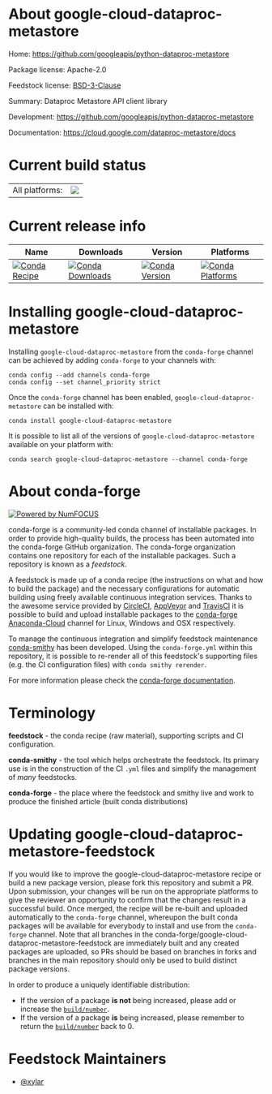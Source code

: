 About google-cloud-dataproc-metastore
=====================================

Home: https://github.com/googleapis/python-dataproc-metastore

Package license: Apache-2.0

Feedstock license: [BSD-3-Clause](https://github.com/conda-forge/google-cloud-dataproc-metastore-feedstock/blob/main/LICENSE.txt)

Summary: Dataproc Metastore API client library

Development: https://github.com/googleapis/python-dataproc-metastore

Documentation: https://cloud.google.com/dataproc-metastore/docs

Current build status
====================


<table><tr><td>All platforms:</td>
    <td>
      <a href="https://dev.azure.com/conda-forge/feedstock-builds/_build/latest?definitionId=14800&branchName=main">
        <img src="https://dev.azure.com/conda-forge/feedstock-builds/_apis/build/status/google-cloud-dataproc-metastore-feedstock?branchName=main">
      </a>
    </td>
  </tr>
</table>

Current release info
====================

| Name | Downloads | Version | Platforms |
| --- | --- | --- | --- |
| [![Conda Recipe](https://img.shields.io/badge/recipe-google--cloud--dataproc--metastore-green.svg)](https://anaconda.org/conda-forge/google-cloud-dataproc-metastore) | [![Conda Downloads](https://img.shields.io/conda/dn/conda-forge/google-cloud-dataproc-metastore.svg)](https://anaconda.org/conda-forge/google-cloud-dataproc-metastore) | [![Conda Version](https://img.shields.io/conda/vn/conda-forge/google-cloud-dataproc-metastore.svg)](https://anaconda.org/conda-forge/google-cloud-dataproc-metastore) | [![Conda Platforms](https://img.shields.io/conda/pn/conda-forge/google-cloud-dataproc-metastore.svg)](https://anaconda.org/conda-forge/google-cloud-dataproc-metastore) |

Installing google-cloud-dataproc-metastore
==========================================

Installing `google-cloud-dataproc-metastore` from the `conda-forge` channel can be achieved by adding `conda-forge` to your channels with:

```
conda config --add channels conda-forge
conda config --set channel_priority strict
```

Once the `conda-forge` channel has been enabled, `google-cloud-dataproc-metastore` can be installed with:

```
conda install google-cloud-dataproc-metastore
```

It is possible to list all of the versions of `google-cloud-dataproc-metastore` available on your platform with:

```
conda search google-cloud-dataproc-metastore --channel conda-forge
```


About conda-forge
=================

[![Powered by
NumFOCUS](https://img.shields.io/badge/powered%20by-NumFOCUS-orange.svg?style=flat&colorA=E1523D&colorB=007D8A)](https://numfocus.org)

conda-forge is a community-led conda channel of installable packages.
In order to provide high-quality builds, the process has been automated into the
conda-forge GitHub organization. The conda-forge organization contains one repository
for each of the installable packages. Such a repository is known as a *feedstock*.

A feedstock is made up of a conda recipe (the instructions on what and how to build
the package) and the necessary configurations for automatic building using freely
available continuous integration services. Thanks to the awesome service provided by
[CircleCI](https://circleci.com/), [AppVeyor](https://www.appveyor.com/)
and [TravisCI](https://travis-ci.com/) it is possible to build and upload installable
packages to the [conda-forge](https://anaconda.org/conda-forge)
[Anaconda-Cloud](https://anaconda.org/) channel for Linux, Windows and OSX respectively.

To manage the continuous integration and simplify feedstock maintenance
[conda-smithy](https://github.com/conda-forge/conda-smithy) has been developed.
Using the ``conda-forge.yml`` within this repository, it is possible to re-render all of
this feedstock's supporting files (e.g. the CI configuration files) with ``conda smithy rerender``.

For more information please check the [conda-forge documentation](https://conda-forge.org/docs/).

Terminology
===========

**feedstock** - the conda recipe (raw material), supporting scripts and CI configuration.

**conda-smithy** - the tool which helps orchestrate the feedstock.
                   Its primary use is in the construction of the CI ``.yml`` files
                   and simplify the management of *many* feedstocks.

**conda-forge** - the place where the feedstock and smithy live and work to
                  produce the finished article (built conda distributions)


Updating google-cloud-dataproc-metastore-feedstock
==================================================

If you would like to improve the google-cloud-dataproc-metastore recipe or build a new
package version, please fork this repository and submit a PR. Upon submission,
your changes will be run on the appropriate platforms to give the reviewer an
opportunity to confirm that the changes result in a successful build. Once
merged, the recipe will be re-built and uploaded automatically to the
`conda-forge` channel, whereupon the built conda packages will be available for
everybody to install and use from the `conda-forge` channel.
Note that all branches in the conda-forge/google-cloud-dataproc-metastore-feedstock are
immediately built and any created packages are uploaded, so PRs should be based
on branches in forks and branches in the main repository should only be used to
build distinct package versions.

In order to produce a uniquely identifiable distribution:
 * If the version of a package **is not** being increased, please add or increase
   the [``build/number``](https://docs.conda.io/projects/conda-build/en/latest/resources/define-metadata.html#build-number-and-string).
 * If the version of a package **is** being increased, please remember to return
   the [``build/number``](https://docs.conda.io/projects/conda-build/en/latest/resources/define-metadata.html#build-number-and-string)
   back to 0.

Feedstock Maintainers
=====================

* [@xylar](https://github.com/xylar/)

